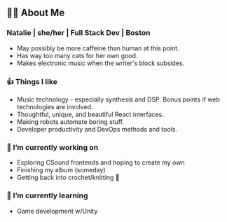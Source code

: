 ## 👩‍💻 About Me
### Natalie | she/her | Full Stack Dev | Boston
- May possibly be more caffeine than human at this point.
- Has way too many cats for her own good.
- Makes electronic music when the writer's block subsides.

### 👍 Things I like
- Music technology - especially synthesis and DSP. Bonus points if web technologies are involved.
- Thoughtful, unique, and beautiful React interfaces.
- Making robots automate boring stuff.
- Developer productivity and DevOps methods and tools.

### 🔭 I’m currently working on
- Exploring CSound frontends and hoping to create my own
- Finishing my album (someday)
- Getting back into crochet/knitting 🧶

### 🌱 I’m currently learning
- Game development w/Unity

<!--
**ViralSymphony/viralsymphony** is a ✨ _special_ ✨ repository because its `README.md` (this file) appears on your GitHub profile.

Here are some ideas to get you started:


- 🌱 I’m currently learning ...
- 👯 I’m looking to collaborate on ...
- 🤔 I’m looking for help with ...
- 💬 Ask me about ...
- 📫 How to reach me: ...
- 😄 Pronouns: ...
- ⚡ Fun fact: ...
-->
